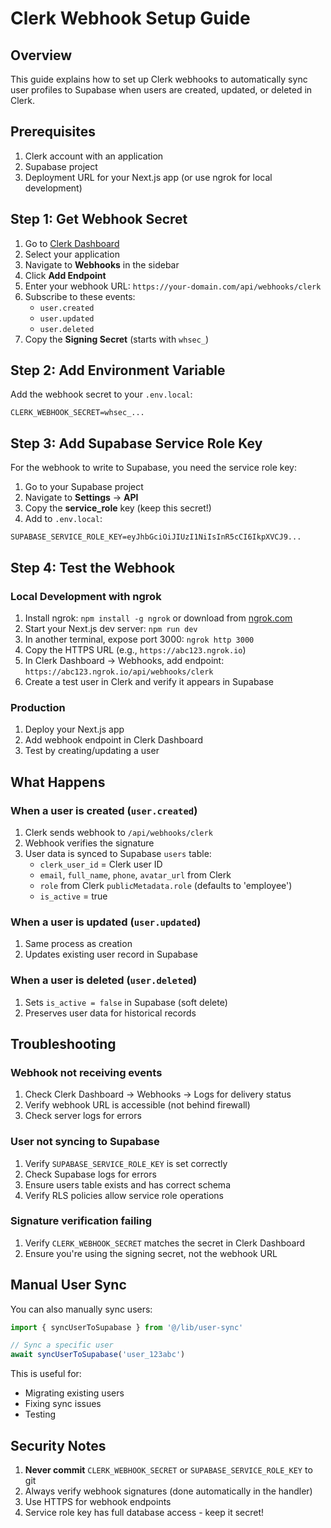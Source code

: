 # Clerk Webhook Setup Guide

## Overview

This guide explains how to set up Clerk webhooks to automatically sync user profiles to Supabase when users are created, updated, or deleted in Clerk.

## Prerequisites

1. Clerk account with an application
2. Supabase project
3. Deployment URL for your Next.js app (or use ngrok for local development)

## Step 1: Get Webhook Secret

1. Go to [Clerk Dashboard](https://dashboard.clerk.com/)
2. Select your application
3. Navigate to **Webhooks** in the sidebar
4. Click **Add Endpoint**
5. Enter your webhook URL: `https://your-domain.com/api/webhooks/clerk`
6. Subscribe to these events:
   - `user.created`
   - `user.updated`
   - `user.deleted`
7. Copy the **Signing Secret** (starts with `whsec_`)

## Step 2: Add Environment Variable

Add the webhook secret to your `.env.local`:

```env
CLERK_WEBHOOK_SECRET=whsec_...
```

## Step 3: Add Supabase Service Role Key

For the webhook to write to Supabase, you need the service role key:

1. Go to your Supabase project
2. Navigate to **Settings** → **API**
3. Copy the **service_role** key (keep this secret!)
4. Add to `.env.local`:

```env
SUPABASE_SERVICE_ROLE_KEY=eyJhbGciOiJIUzI1NiIsInR5cCI6IkpXVCJ9...
```

## Step 4: Test the Webhook

### Local Development with ngrok

1. Install ngrok: `npm install -g ngrok` or download from [ngrok.com](https://ngrok.com/)
2. Start your Next.js dev server: `npm run dev`
3. In another terminal, expose port 3000: `ngrok http 3000`
4. Copy the HTTPS URL (e.g., `https://abc123.ngrok.io`)
5. In Clerk Dashboard → Webhooks, add endpoint: `https://abc123.ngrok.io/api/webhooks/clerk`
6. Create a test user in Clerk and verify it appears in Supabase

### Production

1. Deploy your Next.js app
2. Add webhook endpoint in Clerk Dashboard
3. Test by creating/updating a user

## What Happens

### When a user is created (`user.created`)

1. Clerk sends webhook to `/api/webhooks/clerk`
2. Webhook verifies the signature
3. User data is synced to Supabase `users` table:
   - `clerk_user_id` = Clerk user ID
   - `email`, `full_name`, `phone`, `avatar_url` from Clerk
   - `role` from Clerk `publicMetadata.role` (defaults to 'employee')
   - `is_active` = true

### When a user is updated (`user.updated`)

1. Same process as creation
2. Updates existing user record in Supabase

### When a user is deleted (`user.deleted`)

1. Sets `is_active = false` in Supabase (soft delete)
2. Preserves user data for historical records

## Troubleshooting

### Webhook not receiving events

1. Check Clerk Dashboard → Webhooks → Logs for delivery status
2. Verify webhook URL is accessible (not behind firewall)
3. Check server logs for errors

### User not syncing to Supabase

1. Verify `SUPABASE_SERVICE_ROLE_KEY` is set correctly
2. Check Supabase logs for errors
3. Ensure users table exists and has correct schema
4. Verify RLS policies allow service role operations

### Signature verification failing

1. Verify `CLERK_WEBHOOK_SECRET` matches the secret in Clerk Dashboard
2. Ensure you're using the signing secret, not the webhook URL

## Manual User Sync

You can also manually sync users:

```typescript
import { syncUserToSupabase } from '@/lib/user-sync'

// Sync a specific user
await syncUserToSupabase('user_123abc')
```

This is useful for:
- Migrating existing users
- Fixing sync issues
- Testing

## Security Notes

1. **Never commit** `CLERK_WEBHOOK_SECRET` or `SUPABASE_SERVICE_ROLE_KEY` to git
2. Always verify webhook signatures (done automatically in the handler)
3. Use HTTPS for webhook endpoints
4. Service role key has full database access - keep it secret!

